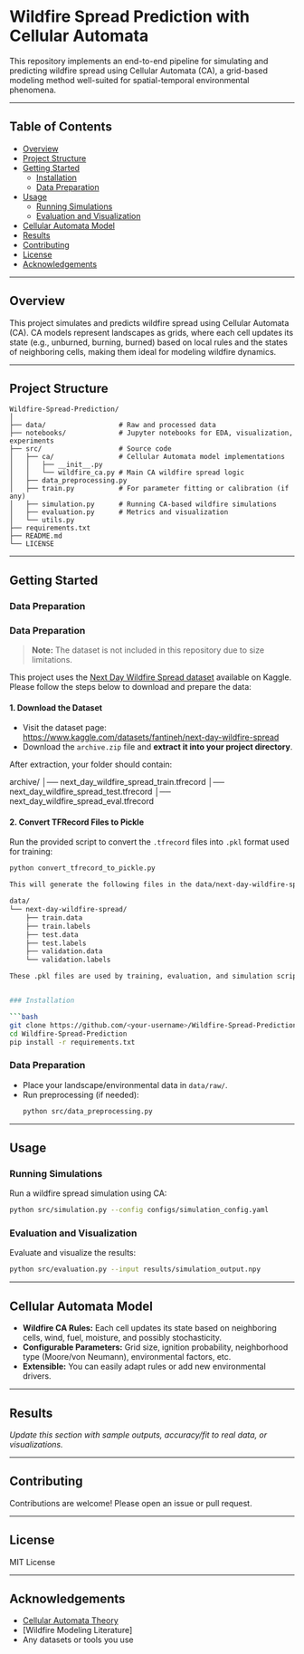 # Wildfire Spread Prediction with Cellular Automata

This repository implements an end-to-end pipeline for simulating and predicting wildfire spread using Cellular Automata (CA), a grid-based modeling method well-suited for spatial-temporal environmental phenomena.

---

## Table of Contents

- [Overview](#overview)
- [Project Structure](#project-structure)
- [Getting Started](#getting-started)
  - [Installation](#installation)
  - [Data Preparation](#data-preparation)
- [Usage](#usage)
  - [Running Simulations](#running-simulations)
  - [Evaluation and Visualization](#evaluation-and-visualization)
- [Cellular Automata Model](#cellular-automata-model)
- [Results](#results)
- [Contributing](#contributing)
- [License](#license)
- [Acknowledgements](#acknowledgements)

---

## Overview

This project simulates and predicts wildfire spread using Cellular Automata (CA). CA models represent landscapes as grids, where each cell updates its state (e.g., unburned, burning, burned) based on local rules and the states of neighboring cells, making them ideal for modeling wildfire dynamics.

---

## Project Structure

```
Wildfire-Spread-Prediction/
│
├── data/                  # Raw and processed data
├── notebooks/             # Jupyter notebooks for EDA, visualization, experiments
├── src/                   # Source code
│   ├── ca/                # Cellular Automata model implementations
│   │   ├── __init__.py
│   │   └── wildfire_ca.py # Main CA wildfire spread logic
│   ├── data_preprocessing.py
│   ├── train.py           # For parameter fitting or calibration (if any)
│   ├── simulation.py      # Running CA-based wildfire simulations
│   ├── evaluation.py      # Metrics and visualization
│   └── utils.py
├── requirements.txt
├── README.md
└── LICENSE
```

---

## Getting Started

### Data Preparation

### Data Preparation

> **Note:** The dataset is not included in this repository due to size limitations.

This project uses the [Next Day Wildfire Spread dataset](https://www.kaggle.com/datasets/fantineh/next-day-wildfire-spread) available on Kaggle. Please follow the steps below to download and prepare the data:

#### 1. Download the Dataset
- Visit the dataset page:  
  https://www.kaggle.com/datasets/fantineh/next-day-wildfire-spread
- Download the `archive.zip` file and **extract it into your project directory**.

After extraction, your folder should contain:

archive/
│── next_day_wildfire_spread_train.tfrecord
│── next_day_wildfire_spread_test.tfrecord
│── next_day_wildfire_spread_eval.tfrecord

#### 2. Convert TFRecord Files to Pickle

Run the provided script to convert the `.tfrecord` files into `.pkl` format used for training:

```bash
python convert_tfrecord_to_pickle.py

This will generate the following files in the data/next-day-wildfire-spread/ folder:

data/
└── next-day-wildfire-spread/
    ├── train.data
    ├── train.labels
    ├── test.data
    ├── test.labels
    ├── validation.data
    └── validation.labels

These .pkl files are used by training, evaluation, and simulation scripts.


### Installation

```bash
git clone https://github.com/<your-username>/Wildfire-Spread-Prediction.git
cd Wildfire-Spread-Prediction
pip install -r requirements.txt
```

### Data Preparation

- Place your landscape/environmental data in `data/raw/`.
- Run preprocessing (if needed):
  ```bash
  python src/data_preprocessing.py
  ```

---

## Usage

### Running Simulations

Run a wildfire spread simulation using CA:
```bash
python src/simulation.py --config configs/simulation_config.yaml
```

### Evaluation and Visualization

Evaluate and visualize the results:
```bash
python src/evaluation.py --input results/simulation_output.npy
```

---

## Cellular Automata Model

- **Wildfire CA Rules:** Each cell updates its state based on neighboring cells, wind, fuel, moisture, and possibly stochasticity.
- **Configurable Parameters:** Grid size, ignition probability, neighborhood type (Moore/von Neumann), environmental factors, etc.
- **Extensible:** You can easily adapt rules or add new environmental drivers.

---

## Results

*Update this section with sample outputs, accuracy/fit to real data, or visualizations.*

---

## Contributing

Contributions are welcome! Please open an issue or pull request.

---

## License

MIT License

---

## Acknowledgements

- [Cellular Automata Theory](https://en.wikipedia.org/wiki/Cellular_automaton)
- [Wildfire Modeling Literature]
- Any datasets or tools you use
